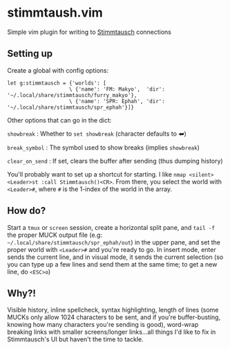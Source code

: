 # stimmtaush.vim

Simple vim plugin for writing to [Stimmtausch](https://stimmtausch.org) connections

## Setting up

Create a global with config options:

```vim
let g:stimmtausch = {'worlds': [
                    \ {'name': 'FM: Makyo',  'dir': '~/.local/share/stimmtausch/furry_makyo'},
                    \ {'name': 'SPR: Ephah', 'dir': '~/.local/share/stimmtausch/spr_ephah'}]}
```

Other options that can go in the dict:

`showbreak`
:   Whether to `set showbreak` (character defaults to ⮨)

`break_symbol`
:   The symbol used to show breaks (implies `showbreak`)

`clear_on_send`
:   If set, clears the buffer after sending (thus dumping history)

You'll probably want to set up a shortcut for starting. I like `nmap <silent> <Leader>st :call Stimmtausch()<CR>`. From there, you select the world with `<Leader>#`, where `#` is the 1-index of the world in the array.

## How do?

Start a `tmux` or `screen` session, create a horizontal split pane, and `tail -f` the proper MUCK output file (e.g: `~/.local/share/stimmtausch/spr_ephah/out`) in the upper pane, and set the proper world with `<Leader>#` and you're ready to go. In insert mode, enter sends the current line, and in visual mode, it sends the current selection (so you can type up a few lines and send them at the same time; to get a new line, do `<ESC>o`)

## Why?!

Visible history, inline spellcheck, syntax highlighting, length of lines (some MUCKs only allow 1024 characters to be sent, and if you're buffer-busting, knowing how many characters you're sending is good), word-wrap breaking links with smaller screens/longer links...all things I'd like to fix in Stimmtausch's UI but haven't the time to tackle.
